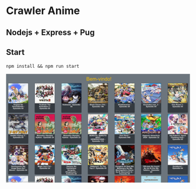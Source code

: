 # Crawler Anime

## Nodejs + Express + Pug

## Start

```shell
npm install && npm run start

```

![Tela](images/tela.png)
